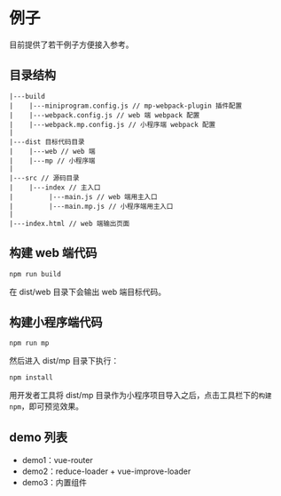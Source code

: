 # 例子

目前提供了若干例子方便接入参考。

## 目录结构

```
|---build
|    |---miniprogram.config.js // mp-webpack-plugin 插件配置
|    |---webpack.config.js // web 端 webpack 配置
|    |---webpack.mp.config.js // 小程序端 webpack 配置
|
|---dist 目标代码目录
|    |---web // web 端
|    |---mp // 小程序端
|
|---src // 源码目录
|    |---index // 主入口
|         |---main.js // web 端用主入口
|         |---main.mp.js // 小程序端用主入口
|
|---index.html // web 端输出页面
```

## 构建 web 端代码

```
npm run build
```

在 dist/web 目录下会输出 web 端目标代码。

## 构建小程序端代码

```
npm run mp
```

然后进入 dist/mp 目录下执行：

```
npm install
```

用开发者工具将 dist/mp 目录作为小程序项目导入之后，点击工具栏下的`构建 npm`，即可预览效果。

## demo 列表

* demo1：vue-router
* demo2：reduce-loader + vue-improve-loader
* demo3：内置组件
